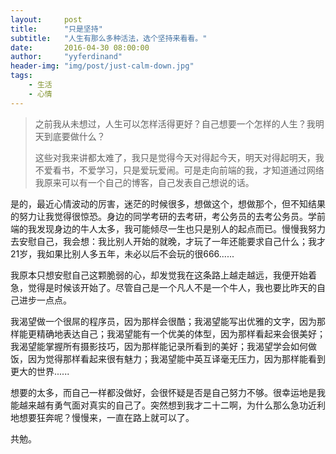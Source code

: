 ```yaml
---
layout:     post
title:      "只是坚持"
subtitle:   "人生有那么多种活法，选个坚持来看看。"
date:       2016-04-30 08:00:00 
author:     "yyferdinand"
header-img: "img/post/just-calm-down.jpg"
tags:
    - 生活
    - 心情
---
```


<div id="wmd-preview" class="wmd-preview"><div class="md-section-divider"></div><blockquote data-anchor-id="5f45" class="white-blockquote"><p>之前我从未想过，人生可以怎样活得更好？自己想要一个怎样的人生？我明天到底要做什么？</p>
<p>这些对我来讲都太难了，我只是觉得今天对得起今天，明天对得起明天，我不爱看书，不爱学习，只是爱玩爱闹。可是走向前端的我，才知道通过网络我原来可以有一个自己的博客，自己发表自己想说的话。</p>
</blockquote><p data-anchor-id="x237">是的，最近心情波动的厉害，迷茫的时候很多，想做这个，想做那个，但不知结果的努力让我觉得很惊恐。身边的同学考研的去考研，考公务员的去考公务员。学前端的我发现身边的牛人太多，我可能倾尽一生也只是别人的起点而已。慢慢我努力去安慰自己，我会想：我比别人开始的就晚，才玩了一年还能要求自己什么；我才21岁，我如果比别人多五年，未必以后不会玩的很666......</p><p data-anchor-id="zd5c">我原本只想安慰自己这颗脆弱的心，却发觉我在这条路上越走越远，我便开始着急，觉得是时候该开始了。尽管自己是一个凡人不是一个牛人，我也要比昨天的自己进步一点点。</p><p data-anchor-id="x0oj">我渴望做一个很屌的程序员，因为那样会很酷；我渴望能写出优雅的文字，因为那样能更精确地表达自己；我渴望能有一个优美的体型，因为那样看起来会很美好；我渴望能掌握所有摄影技巧，因为那样能记录所看到的美好；我渴望学会如何做饭，因为觉得那样看起来很有魅力；我渴望能中英互译毫无压力，因为那样能看到更大的世界......</p><p data-anchor-id="l9m9">想要的太多，而自己一样都没做好，会很怀疑是否是自己努力不够。很幸运地是我能越来越有勇气面对真实的自己了。突然想到我才二十二啊，为什么那么急功近利地想要狂奔呢？慢慢来，一直在路上就可以了。</p><p data-anchor-id="skn3">共勉。</p></div>